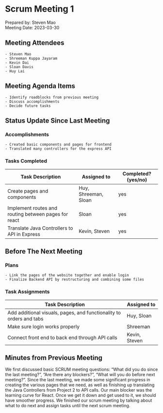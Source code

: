 # Scrum Meeting 1
Prepared by: Steven Mao  
Meeting Date: 2023-03-30

## Meeting Attendees
    - Steven Mao
	- Shreeman Kuppa Jayaram
	- Kevin Dai
	- Sloan Davis
	- Huy Lai

## Meeting Agenda Items
    - Identify roadblocks from previous meeting
    - Discuss accomplishments
    - Decide future tasks

## Status Update Since Last Meeting
### Accomplishments
    - Created basic components and pages for frontend
    - Translated many controllers for the express API

### Tasks Completed

| Task Description                                     | Assigned to          | Completed? (yes/no) |
| ---------------------------------------------------- | ---------------------| ------------------- |
| Create pages and components                          | Huy, Shreeman, Sloan | yes                 |
| Implement routes and routing between pages for react | Sloan                | yes                 |
| Translate Java Controllers to API in Express         | Kevin, Steven        | yes                 |

## Before The Next Meeting
### Plans
    - Link the pages of the website together and enable login
    - Finalize Backend API by restructuring and combining some files

### Task Assignments
| Task Description                                                    | Assigned to   |
| ------------------------------------------------------------------- | ------------- |
| Add additional visuals, pages, and functionality to orders and tabs | Huy, Sloan    |
| Make sure login works properly                                      | Shreeman      |
| Connect front end to back end through API calls                     | Kevin, Steven |

## Minutes from Previous Meeting
We first discussed basic SCRUM meeting questions: “What did you do since the last meeting?”, “Are there any blockers?”, “What will you do before next meeting?”. Since the last meeting, we made some significant progress in creating the various pages that we need, as well as finishing up translating the Java Controllers from Project 2 to API calls. Our main blocker was the learning curve for React. Once we get it down and get used to it, we should have smoother progress. We finished our scrum meeting by talking about what to do next and assign tasks until the next scrum meeting. 
